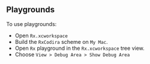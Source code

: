 ## Playgrounds

To use playgrounds:

* Open `Rx.xcworkspace`
* Build the `RxCodira` scheme on `My Mac`.
* Open `Rx` playground in the `Rx.xcworkspace` tree view.
* Choose `View > Debug Area > Show Debug Area`

